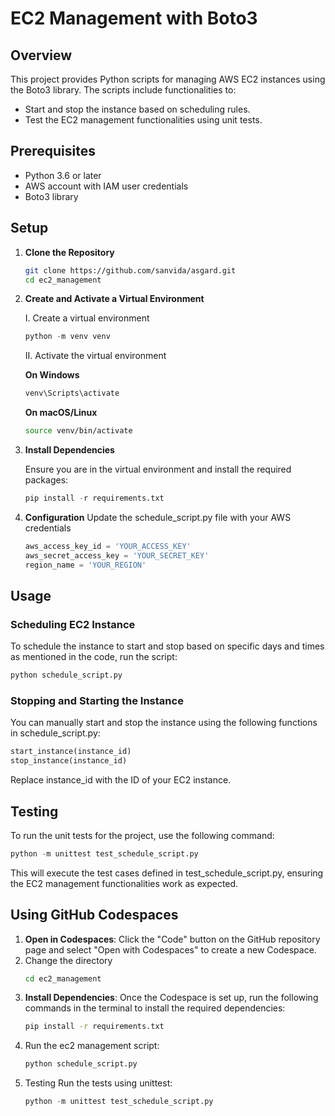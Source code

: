 # EC2 Management with Boto3

## Overview

This project provides Python scripts for managing AWS EC2 instances using the Boto3 library. The scripts include functionalities to:

- Start and stop the instance based on scheduling rules.
- Test the EC2 management functionalities using unit tests.

## Prerequisites

- Python 3.6 or later
- AWS account with IAM user credentials
- Boto3 library

## Setup

1. **Clone the Repository**

   ```sh
   git clone https://github.com/sanvida/asgard.git
   cd ec2_management
   ```

2. **Create and Activate a Virtual Environment**

   I. Create a virtual environment

   ```python
   python -m venv venv
   ```

   II. Activate the virtual environment

   **On Windows**

   ```python
   venv\Scripts\activate
   ```
   
   **On macOS/Linux**
   ```sh
   source venv/bin/activate
   ```

3. **Install Dependencies**

   Ensure you are in the virtual environment and install the required packages:
   ```python
   pip install -r requirements.txt
   ```

4. **Configuration**
   Update the schedule_script.py file with your AWS credentials
   ```python
   aws_access_key_id = 'YOUR_ACCESS_KEY'
   aws_secret_access_key = 'YOUR_SECRET_KEY'
   region_name = 'YOUR_REGION'
   ```

## Usage

### Scheduling EC2 Instance

To schedule the instance to start and stop based on specific days and times as mentioned in the code, run the script:

```python
python schedule_script.py
```

### Stopping and Starting the Instance

You can manually start and stop the instance using the following functions in schedule_script.py:

```python
start_instance(instance_id)
stop_instance(instance_id)
```
Replace instance_id with the ID of your EC2 instance.

## Testing
To run the unit tests for the project, use the following command:

```python
python -m unittest test_schedule_script.py
```
This will execute the test cases defined in test_schedule_script.py, ensuring the EC2 management functionalities work as expected.

## Using GitHub Codespaces

1. **Open in Codespaces**: Click the "Code" button on the GitHub repository page and select "Open with Codespaces" to create a new Codespace.
2. Change the directory
   ```bash
   cd ec2_management
   ```
3. **Install Dependencies**: Once the Codespace is set up, run the following commands in the terminal to install the required dependencies:
   ```bash
   pip install -r requirements.txt
   ```
4. Run the ec2 management script:
    ```python
   python schedule_script.py
   ```
5. Testing
   Run the tests using unittest:
   ```python
   python -m unittest test_schedule_script.py
   ```
